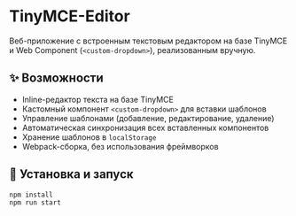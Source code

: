 # TinyMCE-Editor

Веб-приложение с встроенным текстовым редактором на базе TinyMCE и Web Component (`<custom-dropdown>`), реализованным вручную.

## ✨ Возможности

- Inline-редактор текста на базе TinyMCE
- Кастомный компонент `<custom-dropdown>` для вставки шаблонов
- Управление шаблонами (добавление, редактирование, удаление)
- Автоматическая синхронизация всех вставленных компонентов
- Хранение шаблонов в `localStorage`
- Webpack-сборка, без использования фреймворков

## 🚀 Установка и запуск

```bash
npm install
npm run start
